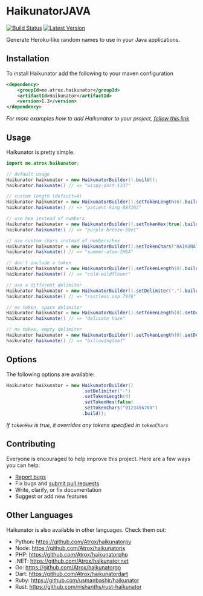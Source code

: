 # HaikunatorJAVA

[![Build Status](https://img.shields.io/travis/Atrox/haikunatorjava.svg?style=flat-square)](https://travis-ci.org/Atrox/haikunatorjava)
[![Latest Version](https://maven-badges.herokuapp.com/maven-central/me.atrox.haikunator/Haikunator/badge.svg?style=flat-square)](https://maven-badges.herokuapp.com/maven-central/me.atrox.haikunator/Haikunator)

Generate Heroku-like random names to use in your Java applications.

## Installation

To install Haikunator add the following to your maven configuration
```xml
<dependency>
    <groupId>me.atrox.haikunator</groupId>
    <artifactId>Haikunator</artifactId>
    <version>1.2</version>
</dependency>
```
*For more examples how to add Haikunator to your project, [follow this link](https://maven-badges.herokuapp.com/maven-central/me.atrox.haikunator/Haikunator)*

## Usage

Haikunator is pretty simple.

```java
import me.atrox.haikunator;

// default usage
Haikunator haikunator = new HaikunatorBuilder().build();
haikunator.haikunate() // => "wispy-dust-1337"

// custom length (default=4)
Haikunator haikunator = new HaikunatorBuilder().setTokenLength(6).build();
haikunator.haikunate() // => "patient-king-887265"

// use hex instead of numbers
Haikunator haikunator = new HaikunatorBuilder().setTokenHex(true).build();
haikunator.haikunate() // => "purple-breeze-98e1"

// use custom chars instead of numbers/hex
Haikunator haikunator = new HaikunatorBuilder().setTokenChars("HAIKUNATE").build();
haikunator.haikunate() // => "summer-atom-IHEA"

// don't include a token
Haikunator haikunator = new HaikunatorBuilder().setTokenLength(0).build();
haikunator.haikunate() // => "cold-wildflower"

// use a different delimiter
Haikunator haikunator = new HaikunatorBuilder().setDelimiter(".").build();
haikunator.haikunate() // => "restless.sea.7976"

// no token, space delimiter
Haikunator haikunator = new HaikunatorBuilder().setTokenLength(0).setDelimiter(" ").build();
haikunator.haikunate() // => "delicate haze"

// no token, empty delimiter
Haikunator haikunator = new HaikunatorBuilder().setTokenLength(0).setDelimiter("").build();
haikunator.haikunate() // => "billowingleaf"
```

## Options

The following options are available:

```java
Haikunator haikunator = new HaikunatorBuilder()
                            .setDelimiter("-")
                            .setTokenLength(4)
                            .setTokenHex(false)
                            .setTokenChars("0123456789")
                            .build();
```
*If ```tokenHex``` is true, it overrides any tokens specified in ```tokenChars```*

## Contributing

Everyone is encouraged to help improve this project. Here are a few ways you can help:

- [Report bugs](https://github.com/Atrox/haikunatorjava/issues)
- Fix bugs and [submit pull requests](https://github.com/Atrox/haikunatorjava/pulls)
- Write, clarify, or fix documentation
- Suggest or add new features

## Other Languages

Haikunator is also available in other languages. Check them out:

- Python: https://github.com/Atrox/haikunatorpy
- Node: https://github.com/Atrox/haikunatorjs
- PHP: https://github.com/Atrox/haikunatorphp
- .NET: https://github.com/Atrox/haikunator.net
- Go: https://github.com/Atrox/haikunatorgo
- Dart: https://github.com/Atrox/haikunatordart
- Ruby: https://github.com/usmanbashir/haikunator
- Rust: https://github.com/nishanths/rust-haikunator
